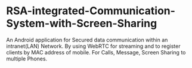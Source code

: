 # RSA-integrated-Communication-System-with-Screen-Sharing
An Android application for Secured data communication within an intranet(LAN) Network. By using WebRTC for streaming and to register clients by MAC address of mobile. For Calls, Message, Screen Sharing to multiple Phones.
